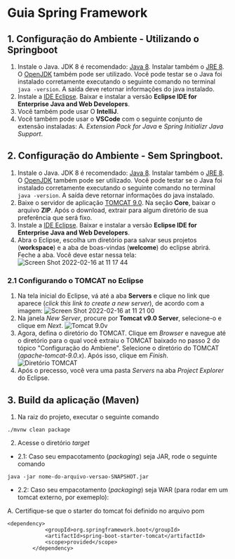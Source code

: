 # Guia Spring Framework

## 1. Configuração do Ambiente - Utilizando o Springboot

1. Instale o Java. JDK 8 é recomendado: [Java 8](https://www.oracle.com/java/technologies/downloads/#jdk8-windows). Instalar também o [JRE 8](https://www.oracle.com/java/technologies/downloads/#jre8-windows). O [OpenJDK](https://adoptium.net/index.html?variant=openjdk8) também pode ser utilizado. Você pode testar se o Java foi instalado corretamente executando o seguinte comando no terminal ```java -version```. A saída deve retornar informações do java instalado.
2. Instale a [IDE Eclipse](https://www.eclipse.org/downloads/packages). Baixar e instalar a versão **__Eclipse IDE for Enterprise Java and Web Developers__**.
3. Você também pode usar O **IntelliJ**.
4. Você também pode usar o **VSCode** com o seguinte conjunto de extensão instaladas: A. *Extension Pack for Java* e *Spring Initializr Java Support*.

## 2. Configuração do Ambiente - Sem Springboot.

1. Instale o Java. JDK 8 é recomendado: [Java 8](https://www.oracle.com/java/technologies/downloads/#jdk8-windows). Instalar também o [JRE 8](https://www.oracle.com/java/technologies/downloads/#jre8-windows). O [OpenJDK](https://adoptium.net/index.html?variant=openjdk8) também pode ser utilizado. Você pode testar se o Java foi instalado corretamente executando o seguinte comando no terminal ```java -version```. A saída deve retornar informações do java instalado.
2. Baixe o servidor de aplicação [TOMCAT 9.0](https://tomcat.apache.org/download-90.cgi). Na seção __Core__, baixar o arquivo __ZIP__. Após o download, extrair para algum diretório de sua preferência que será fixo.
3. Instale a [IDE Eclipse](https://www.eclipse.org/downloads/packages). Baixar e instalar a versão **__Eclipse IDE for Enterprise Java and Web Developers__**.
4. Abra o Eclipse, escolha um diretório para salvar seus projetos (__workspace__) e a aba de boas-vindas (__welcome__) do eclipse abrirá. Feche a aba. Você deve estar nessa tela:
![Screen Shot 2022-02-16 at 11 17 44](https://user-images.githubusercontent.com/19152705/154283310-49acf6d4-11a6-4038-bf85-8807002efa05.png)

### 2.1 Configurando o TOMCAT no Eclipse

1. Na tela inicial do Eclipse, vá até a aba **Servers** e clique no link que aparece (*click this link to create a new server*), de acordo com a imagem:
![Screen Shot 2022-02-16 at 11 21 00](https://user-images.githubusercontent.com/19152705/154284382-0c0fab97-938d-407c-a9a3-3e31599f78df.png)
2. Na janela *New Server*, procure por **Tomcat v9.0 Server**, selecione-o e clique em *Next*.
![Tomcat 9.0v](https://user-images.githubusercontent.com/19152705/154284827-418f8500-2d2f-4599-bf45-1adfd81dbda7.png)
3. Agora, defina o diretório do TOMCAT. Clique em _Browser_ e navegue até o diretório para o qual você extraiu o TOMCAT baixado no passo 2 do tópico "Configuração do Ambiene". Selecione o diretório do TOMCAT (_apache-tomcat-9.0.x_). Após isso, clique em _Finish_.
![Diretório TOMCAT](https://user-images.githubusercontent.com/19152705/154286909-66717b6f-9e87-43f6-87ea-9581e2908cd0.png)
4. Após o precesso, você vera uma pasta _Servers_ na aba _Project Explorer_ do Eclipse.


## 3. Build da aplicação (Maven)

1. Na raiz do projeto, executar o seguinte comando

```./mvnw clean package```

2. Acesse o diretório *target*

- 2.1: Caso seu empacotamento (*packaging*) seja JAR, rode o seguinte comando

``` java -jar nome-do-arquivo-versao-SNAPSHOT.jar ```

- 2.2: Caso seu empacotamento (*packaging*) seja WAR (para rodar em um tomcat externo, por exemeplo):

A. Certifique-se que o starter do tomcat foi definido no arquivo pom

```
<dependency>
			<groupId>org.springframework.boot</groupId>
			<artifactId>spring-boot-starter-tomcat</artifactId>
			<scope>provided</scope>
		</dependency>
```




